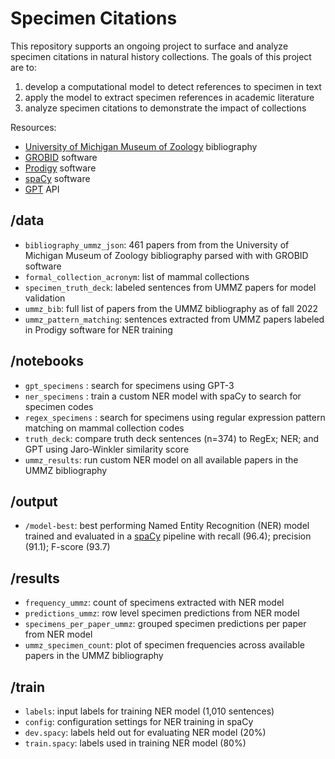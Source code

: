 # Specimen Citations

This repository supports an ongoing project to surface and analyze specimen citations in natural history collections. The goals of this project are to:
1. develop a computational model to detect references to specimen in text
2. apply the model to extract specimen references in academic literature
3. analyze specimen citations to demonstrate the impact of collections

Resources:
- [University of Michigan Museum of Zoology](https://lsa.umich.edu/ummz/mammals/publications.html) bibliography
- [GROBID](https://github.com/kermitt2/grobid) software
- [Prodigy](https://prodi.gy/docs) software
- [spaCy](https://spacy.io/usage/training) software
- [GPT](https://platform.openai.com/docs/models) API

## /data
* `bibliography_ummz_json`: 461 papers from from the University of Michigan Museum of Zoology bibliography parsed with with GROBID software
* `formal_collection_acronym`: list of mammal collections
* `specimen_truth_deck`: labeled sentences from UMMZ papers for model validation
* `ummz_bib`: full list of papers from the UMMZ bibliography as of fall 2022
* `ummz_pattern_matching`: sentences extracted from UMMZ papers labeled in Prodigy software for NER training

## /notebooks
* `gpt_specimens` : search for specimens using GPT-3
* `ner_specimens` : train a custom NER model with spaCy to search for specimen codes
* `regex_specimens` : search for specimens using regular expression pattern matching on mammal collection codes
* `truth_deck`: compare truth deck sentences (n=374) to RegEx; NER; and GPT using Jaro-Winkler similarity score
* `ummz_results`: run custom NER model on all available papers in the UMMZ bibliography

## /output
* `/model-best`: best performing Named Entity Recognition (NER) model trained and evaluated in a [spaCy](https://spacy.io/) pipeline with recall (96.4); precision (91.1); F-score (93.7)

## /results
* `frequency_ummz`: count of specimens extracted with NER model
* `predictions_ummz`: row level specimen predictions from NER model
* `specimens_per_paper_ummz`: grouped specimen predictions per paper from NER model
* `ummz_specimen_count`: plot of specimen frequencies across available papers in the UMMZ bibliography

## /train
* `labels`: input labels for training NER model (1,010 sentences)
* `config`: configuration settings for NER training in spaCy
* `dev.spacy`: labels held out for evaluating NER model (20%)
* `train.spacy`: labels used in training NER model (80%)